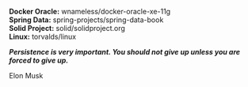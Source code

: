 **Docker Oracle:** wnameless/docker-oracle-xe-11g  
**Spring Data:** spring-projects/spring-data-book  
**Solid Project:** solid/solidproject.org  
**Linux:** torvalds/linux  

_**Persistence is very important. You should not give up unless you are forced to give up.**_

Elon Musk